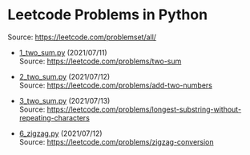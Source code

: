 # Leetcode Problems in Python
Source: https://leetcode.com/problemset/all/

* [1_two_sum.py](https://github.com/Lcyc29/leetcode/blob/master/1_two_sum.py) (2021/07/11)<br/>
Source: https://leetcode.com/problems/two-sum

* [2_two_sum.py](https://github.com/Lcyc29/leetcode/blob/master/2_two_numbers.py) (2021/07/12)<br/>
Source: https://leetcode.com/problems/add-two-numbers

* [3_two_sum.py](https://github.com/Lcyc29/leetcode/blob/master/3_long_minus.py) (2021/07/13)<br/>
Source: https://leetcode.com/problems/longest-substring-without-repeating-characters

* [6_zigzag.py](https://github.com/Lcyc29/leetcode/blob/master/6_zigzag.py) (2021/07/12)<br/>
Source: https://leetcode.com/problems/zigzag-conversion
